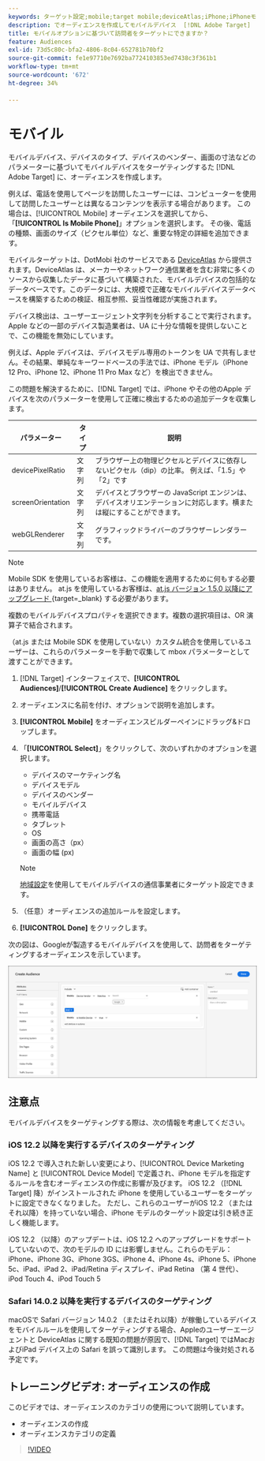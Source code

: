 ```yaml
---
keywords: ターゲット設定;mobile;target mobile;deviceAtlas;iPhone;iPhoneモデル;device Atlas;displaywidth;display width;display height;デバイスの種類;displayHeight;phone;タブレット;デバイスモデル
description: でオーディエンスを作成してモバイルデバイス  [!DNL Adobe Target]  ターゲットにする方法を説明します。
title: モバイルオプションに基づいて訪問者をターゲットにできますか？
feature: Audiences
exl-id: 73d5c80c-bfa2-4806-8c04-652781b70bf2
source-git-commit: fe1e97710e7692ba7724103853ed7438c3f361b1
workflow-type: tm+mt
source-wordcount: '672'
ht-degree: 34%

---
```


# モバイル

モバイルデバイス、デバイスのタイプ、デバイスのベンダー、画面の寸法などのパラメーターに基づいてモバイルデバイスをターゲティングするた [!DNL Adobe Target] に、オーディエンスを作成します。

例えば、電話を使用してページを訪問したユーザーには、コンピューターを使用して訪問したユーザーとは異なるコンテンツを表示する場合があります。 この場合は、[!UICONTROL Mobile] オーディエンスを選択してから、「**[!UICONTROL Is Mobile Phone]**」オプションを選択します。 その後、電話の種類、画面のサイズ（ピクセル単位）など、重要な特定の詳細を追加できます。

モバイルターゲットは、DotMobi 社のサービスである [DeviceAtlas](https://deviceatlas.com/device-data/user-agent-tester) から提供されます。DeviceAtlas は、メーカーやネットワーク通信業者を含む非常に多くのソースから収集したデータに基づいて構築された、モバイルデバイスの包括的なデータベースです。このデータには、大規模で正確なモバイルデバイスデータベースを構築するための検証、相互参照、妥当性確認が実施されます。

デバイス検出は、ユーザーエージェント文字列を分析することで実行されます。Apple などの一部のデバイス製造業者は、UA に十分な情報を提供しないことで、この機能を無効にしています。

例えば、Apple デバイスは、デバイスモデル専用のトークンを UA で共有しません。その結果、単純なキーワードベースの手法では、iPhone モデル（iPhone 12 Pro、iPhone 12、iPhone 11 Pro Max など）を検出できません。

この問題を解決するために、[!DNL Target] では、iPhone やその他のApple デバイスを次のパラメーターを使用して正確に検出するための追加データを収集します。

| パラメーター | タイプ | 説明 |
|--- |--- |--- |
| devicePixelRatio | 文字列 | ブラウザー上の物理ピクセルとデバイスに依存しないピクセル（dip）の比率。 例えば、「1.5」や「2」です |
| screenOrientation | 文字列 | デバイスとブラウザーの JavaScript エンジンは、デバイスオリエンテーションに対応します。横または縦にすることができます。 |
| webGLRenderer | 文字列 | グラフィックドライバーのブラウザーレンダラーです。 |

>[!NOTE]
>
>Mobile SDK を使用しているお客様は、この機能を適用するために何もする必要はありません。 at.js を使用しているお客様は、[at.js バージョン 1.5.0 以降にアップグレード ](https://experienceleague.adobe.com/docs/target-dev/developer/client-side/at-js-implementation/target-atjs-versions.html?lang=ja){target=_blank} する必要があります。

複数のモバイルデバイスプロパティを選択できます。複数の選択項目は、OR 演算子で結合されます。

（at.js または Mobile SDK を使用していない）カスタム統合を使用しているユーザーは、これらのパラメーターを手動で収集して mbox パラメーターとして渡すことができます。

1. [!DNL Target] インターフェイスで、**[!UICONTROL Audiences]**/**[!UICONTROL Create Audience]** をクリックします。
1. オーディエンスに名前を付け、オプションで説明を追加します。
1. **[!UICONTROL Mobile]** をオーディエンスビルダーペインにドラッグ&amp;ドロップします。
1. 「**[!UICONTROL Select]**」をクリックして、次のいずれかのオプションを選択します。

   * デバイスのマーケティング名
   * デバイスモデル
   * デバイスのベンダー
   * モバイルデバイス
   * 携帯電話
   * タブレット
   * OS
   * 画面の高さ（px）
   * 画面の幅 (px)

   >[!NOTE]
   >
   >[地域設定](/help/main/c-target/c-audiences/c-target-rules/geo.md#concept_5B4D99DE685348FB877929EE0F942670)を使用してモバイルデバイスの通信事業者にターゲット設定できます。

1. （任意）オーディエンスの追加ルールを設定します。
1. **[!UICONTROL Done]** をクリックします。

次の図は、Googleが製造するモバイルデバイスを使用して、訪問者をターゲティングするオーディエンスを示しています。

![モバイルデバイスをターゲット設定](assets/target_mobile.png)

## 注意点

モバイルデバイスをターゲティングする際は、次の情報を考慮してください。

### iOS 12.2 以降を実行するデバイスのターゲティング

iOS 12.2 で導入された新しい変更により、[!UICONTROL Device Marketing Name] と [!UICONTROL Device Model] で定義され、iPhone モデルを指定するルールを含むオーディエンスの作成に影響が及びます。 iOS 12.2 （[!DNL Target] 降）がインストールされた iPhone を使用しているユーザーをターゲットに設定できなくなりました。 ただし、これらのユーザーがiOS 12.2 （またはそれ以降）を持っていない場合、iPhone モデルのターゲット設定は引き続き正しく機能します。

iOS 12.2 （以降）のアップデートは、iOS 12.2 へのアップグレードをサポートしていないので、次のモデルの ID には影響しません。これらのモデル：iPhone、iPhone 3G、iPhone 3GS、iPhone 4、iPhone 4s、iPhone 5、iPhone 5c、iPad、iPad 2、iPad/Retina ディスプレイ、iPad Retina （第 4 世代）、iPod Touch 4、iPod Touch 5

### Safari 14.0.2 以降を実行するデバイスのターゲティング

macOSで Safari バージョン 14.0.2 （またはそれ以降）が稼働しているデバイスをモバイルルールを使用してターゲティングする場合、Appleのユーザーエージェントと DeviceAtlas に関する既知の問題が原因で、[!DNL Target] ではMacおよびiPad デバイス上の Safari を誤って識別します。 この問題は今後対処される予定です。

## トレーニングビデオ: オーディエンスの作成

このビデオでは、オーディエンスのカテゴリの使用について説明しています。

* オーディエンスの作成
* オーディエンスカテゴリの定義

>[!VIDEO](https://video.tv.adobe.com/v/17392)
